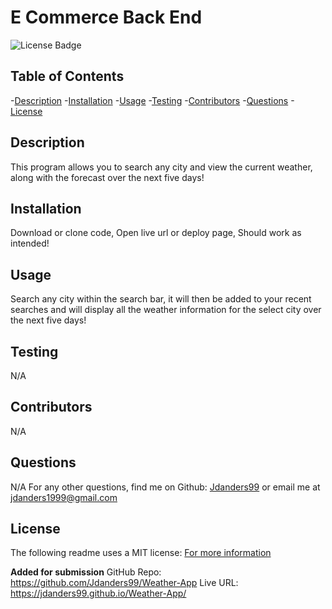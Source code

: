 # E Commerce Back End 
![License Badge](https://img.shields.io/badge/license-MIT-orange)
  
## Table of Contents
-[Description](#description)
-[Installation](#installation)
-[Usage](#usage)
-[Testing](#tests)
-[Contributors](#contributors)
-[Questions](#questions)
-[License](#license)

## Description
This program allows you to search any city and view the current weather, along with the forecast over the next five days!

## Installation
Download or clone code,
Open live url or deploy page,
Should work as intended!

## Usage
Search any city within the search bar, it will then be added to your recent searches and will display all the weather information for the select city over the next five days!

## Testing
N/A

## Contributors
N/A

## Questions
N/A
For any other questions, find me on Github: [Jdanders99](https://github.com/Jdanders99)
or email me at [jdanders1999@gmail.com](mailto:jdanders1999@gmail.com)

## License
The following readme uses a MIT license:
[For more information](https://choosealicense.com/licenses/mit/)

**Added for submission**
GitHub Repo: https://github.com/Jdanders99/Weather-App
Live URL: https://jdanders99.github.io/Weather-App/